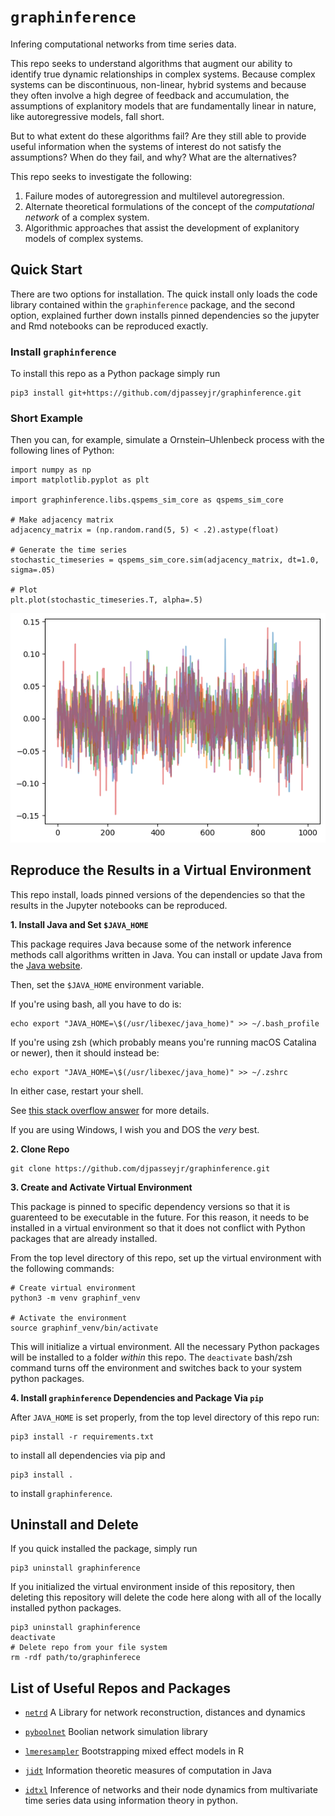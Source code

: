 # `graphinference`

Infering computational networks from time series data.

This repo seeks to understand algorithms that augment our ability to identify true dynamic relationships in complex systems. Because complex systems can be discontinuous, non-linear, hybrid
systems and because they often involve a high degree of feedback and accumulation,
the assumptions of explanitory models that are fundamentally linear in nature,
like autoregressive models, fall short.

But to what extent do these algorithms fail? Are they still able to provide
useful information when the systems of interest do not satisfy the assumptions? When do they fail, and why? What are the alternatives?

This repo seeks to investigate the following:

1. Failure modes of autoregression and multilevel autoregression.
2. Alternate theoretical formulations of the concept of the *computational network* of a complex system.
3. Algorithmic approaches that assist the development of explanitory models of complex systems.

## Quick Start

There are two options for installation. The quick install only loads
the code library contained within the `graphinference` package, and
the second option, explained further down installs pinned dependencies so the
jupyter and Rmd notebooks can be reproduced exactly.

### Install `graphinference`

To install this repo as a Python package simply run
```
pip3 install git+https://github.com/djpasseyjr/graphinference.git
```

### Short Example

Then you can, for example, simulate a Ornstein–Uhlenbeck process 
with the following lines of Python:
```
import numpy as np
import matplotlib.pyplot as plt

import graphinference.libs.qspems_sim_core as qspems_sim_core

# Make adjacency matrix
adjacency_matrix = (np.random.rand(5, 5) < .2).astype(float)

# Generate the time series
stochastic_timeseries = qspems_sim_core.sim(adjacency_matrix, dt=1.0, sigma=.05)

# Plot
plt.plot(stochastic_timeseries.T, alpha=.5)
```

![](https://github.com/djpasseyjr/graphinference/raw/main/Images/OrnsteinUhlenbeckProcessExample.png)


## Reproduce the Results in a Virtual Environment

This repo install, loads pinned versions of the dependencies so that the results in the Jupyter notebooks can be reproduced.

**1. Install Java and Set `$JAVA_HOME`**

This package requires Java because some of the network inference methods call algorithms written in Java. You can install or update Java
from the [Java website](https://www.java.com/).

Then, set the `$JAVA_HOME` environment variable.

If you're using bash, all you have to do is:
```
echo export "JAVA_HOME=\$(/usr/libexec/java_home)" >> ~/.bash_profile
```
If you're using zsh (which probably means you're running macOS 
Catalina or newer), then it should instead be:
```
echo export "JAVA_HOME=\$(/usr/libexec/java_home)" >> ~/.zshrc
```
In either case, restart your shell.

See [this stack overflow answer](https://stackoverflow.com/questions/22842743/how-to-set-java-home-environment-variable-on-mac-os-x-10-9) for more details.

If you are using Windows, I wish you and DOS the *very* best.

**2. Clone Repo**
```
git clone https://github.com/djpasseyjr/graphinference.git
```

**3. Create and Activate Virtual Environment**

This package is pinned to specific dependency versions so that it is guarenteed to be executable in the future. For this reason, it needs to be installed in a virtual environment so that it does not conflict with Python packages that are already installed.

From the top level directory of this repo, set up the virtual environment with the following commands:

```
# Create virtual environment
python3 -m venv graphinf_venv

# Activate the environment
source graphinf_venv/bin/activate
```

This will initialize a virtual environment. All the necessary Python packages will be installed to a folder *within* this repo. The `deactivate` bash/zsh command turns off the environment and switches back to your system python packages.

**4. Install `graphinference` Dependencies and Package Via `pip`**

After `JAVA_HOME` is set properly, from the top level directory of this repo run:

```
pip3 install -r requirements.txt
```
to install all dependencies via pip and

```
pip3 install .
```
to install `graphinference`.

## Uninstall and Delete

If you quick installed the package, simply run
```
pip3 uninstall graphinference
```

If you initialized the virtual environment inside of this repository, then deleting this repository will delete the code here along with all of the locally installed python packages.

```
pip3 uninstall graphinference
deactivate
# Delete repo from your file system
rm -rdf path/to/graphinferece
```

## List of Useful Repos and Packages

* [`netrd`](https://github.com/netsiphd/netrd) A Library for network reconstruction, distances and dynamics

* [`pyboolnet`](https://github.com/hklarner/pyboolnet) Boolian network simulation library

* [`lmeresampler`](http://cran.r-project.org/package=lmeresampler) Bootstrapping mixed effect models in R

* [`jidt`](https://github.com/jlizier/jidt) Information theoretic measures of computation in Java

* [`idtxl`](https://github.com/pwollstadt/IDTxl) Inference of networks and their node dynamics from multivariate time series data using information theory in python.